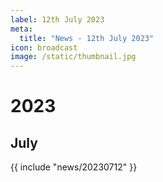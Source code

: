 ```yaml
---
label: 12th July 2023
meta:
  title: "News - 12th July 2023"
icon: broadcast
image: /static/thumbnail.jpg
---
```


# 2023
## July

{{ include "news/20230712" }}